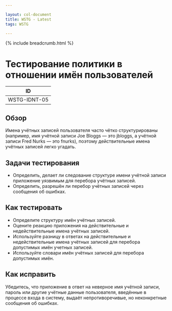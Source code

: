 ```yaml
---

layout: col-document
title: WSTG - Latest
tags: WSTG

---
```


{% include breadcrumb.html %}
# Тестирование политики в отношении имён пользователей

|ID          |
|------------|
|WSTG-IDNT-05|

## Обзор

Имена учётных записей пользователя часто чётко структурированы (например, имя учётной записи Joe Bloggs — это jbloggs, а учётной записи Fred Nurks — это fnurks), поэтому действительные имена учётных записей легко угадать.

## Задачи тестирования

- Определить, делает ли следование структуре имени учётной записи приложение уязвимым для перебора учётных записей.
- Определить, разрешён ли перебор учётных записей через сообщения об ошибках.

## Как тестировать

- Определите структуру имён учётных записей.
- Оцените реакцию приложения на действительные и недействительные имена учётных записей.
- Используйте разницу в ответах на действительные и недействительные имена учётных записей для перебора допустимых имён учетных записей.
- Используйте словари имён учётных записей для перебора допустимых имён.

## Как исправить

Убедитесь, что приложение в ответ на неверное имя учётной записи, пароль или другие учётные данные пользователя, введённые в процессе входа в систему, выдаёт непротиворечивые, но неконкретные сообщения об ошибках.
